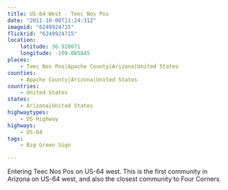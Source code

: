 ```yaml
---
title: US-64 West - Teec Nos Pos
date: "2011-10-08T11:24:31Z"
imageid: "6249924715"
flickrid: "6249924715"
location:
    latitude: 36.920071
    longitude: -109.085845
places:
    - Teec Nos Pos|Apache County|Arizona|United States
counties:
    - Apache County|Arizona|United States
countries:
    - United States
states:
    - Arizona|United States
highwaytypes:
    - US Highway
highways:
    - US-64
tags:
    - Big Green Sign

---
```

Entering Teec Nos Pos on US-64 west.  This is the first community in Arizona on US-64 west, and also the closest community to Four Corners.